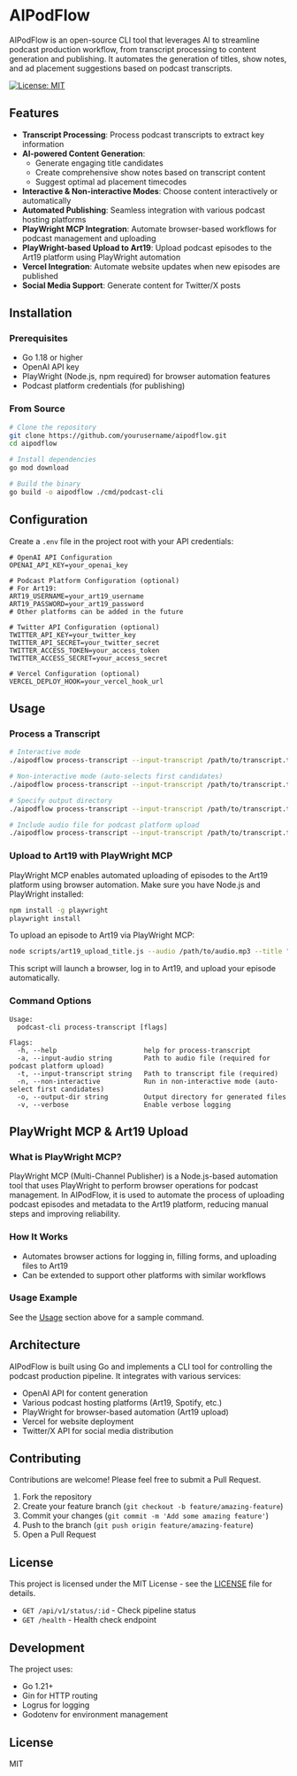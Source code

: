 # AIPodFlow

AIPodFlow is an open-source CLI tool that leverages AI to streamline podcast production workflow, from transcript processing to content generation and publishing. It automates the generation of titles, show notes, and ad placement suggestions based on podcast transcripts.

[![License: MIT](https://img.shields.io/badge/License-MIT-blue.svg)](https://opensource.org/licenses/MIT)

## Features

- **Transcript Processing**: Process podcast transcripts to extract key information
- **AI-powered Content Generation**: 
  - Generate engaging title candidates
  - Create comprehensive show notes based on transcript content
  - Suggest optimal ad placement timecodes
- **Interactive & Non-interactive Modes**: Choose content interactively or automatically
- **Automated Publishing**: Seamless integration with various podcast hosting platforms
- **PlayWright MCP Integration**: Automate browser-based workflows for podcast management and uploading
- **PlayWright-based Upload to Art19**: Upload podcast episodes to the Art19 platform using PlayWright automation
- **Vercel Integration**: Automate website updates when new episodes are published
- **Social Media Support**: Generate content for Twitter/X posts

## Installation

### Prerequisites

- Go 1.18 or higher
- OpenAI API key
- PlayWright (Node.js, npm required) for browser automation features
- Podcast platform credentials (for publishing)

### From Source

```bash
# Clone the repository
git clone https://github.com/yourusername/aipodflow.git
cd aipodflow

# Install dependencies
go mod download

# Build the binary
go build -o aipodflow ./cmd/podcast-cli
```

## Configuration

Create a `.env` file in the project root with your API credentials:

```env
# OpenAI API Configuration
OPENAI_API_KEY=your_openai_key

# Podcast Platform Configuration (optional)
# For Art19:
ART19_USERNAME=your_art19_username
ART19_PASSWORD=your_art19_password
# Other platforms can be added in the future

# Twitter API Configuration (optional)
TWITTER_API_KEY=your_twitter_key
TWITTER_API_SECRET=your_twitter_secret
TWITTER_ACCESS_TOKEN=your_access_token
TWITTER_ACCESS_SECRET=your_access_secret

# Vercel Configuration (optional)
VERCEL_DEPLOY_HOOK=your_vercel_hook_url
```

## Usage

### Process a Transcript

```bash
# Interactive mode
./aipodflow process-transcript --input-transcript /path/to/transcript.txt

# Non-interactive mode (auto-selects first candidates)
./aipodflow process-transcript --input-transcript /path/to/transcript.txt --non-interactive

# Specify output directory
./aipodflow process-transcript --input-transcript /path/to/transcript.txt --output-dir ./output

# Include audio file for podcast platform upload
./aipodflow process-transcript --input-transcript /path/to/transcript.txt --input-audio /path/to/audio.mp3
```

### Upload to Art19 with PlayWright MCP

PlayWright MCP enables automated uploading of episodes to the Art19 platform using browser automation. Make sure you have Node.js and PlayWright installed:

```bash
npm install -g playwright
playwright install
```

To upload an episode to Art19 via PlayWright MCP:

```bash
node scripts/art19_upload_title.js --audio /path/to/audio.mp3 --title "Episode Title" --show-notes /path/to/shownotes.txt
```

This script will launch a browser, log in to Art19, and upload your episode automatically.

### Command Options

```
Usage:
  podcast-cli process-transcript [flags]

Flags:
  -h, --help                      help for process-transcript
  -a, --input-audio string        Path to audio file (required for podcast platform upload)
  -t, --input-transcript string   Path to transcript file (required)
  -n, --non-interactive           Run in non-interactive mode (auto-select first candidates)
  -o, --output-dir string         Output directory for generated files
  -v, --verbose                   Enable verbose logging
```

## PlayWright MCP & Art19 Upload

### What is PlayWright MCP?
PlayWright MCP (Multi-Channel Publisher) is a Node.js-based automation tool that uses PlayWright to perform browser operations for podcast management. In AIPodFlow, it is used to automate the process of uploading podcast episodes and metadata to the Art19 platform, reducing manual steps and improving reliability.

### How It Works
- Automates browser actions for logging in, filling forms, and uploading files to Art19
- Can be extended to support other platforms with similar workflows

### Usage Example
See the [Usage](#usage) section above for a sample command.

## Architecture

AIPodFlow is built using Go and implements a CLI tool for controlling the podcast production pipeline. It integrates with various services:

- OpenAI API for content generation
- Various podcast hosting platforms (Art19, Spotify, etc.)
- PlayWright for browser-based automation (Art19 upload)
- Vercel for website deployment
- Twitter/X API for social media distribution

## Contributing

Contributions are welcome! Please feel free to submit a Pull Request.

1. Fork the repository
2. Create your feature branch (`git checkout -b feature/amazing-feature`)
3. Commit your changes (`git commit -m 'Add some amazing feature'`)
4. Push to the branch (`git push origin feature/amazing-feature`)
5. Open a Pull Request

## License

This project is licensed under the MIT License - see the [LICENSE](LICENSE) file for details.
- `GET /api/v1/status/:id` - Check pipeline status
- `GET /health` - Health check endpoint

## Development

The project uses:

- Go 1.21+
- Gin for HTTP routing
- Logrus for logging
- Godotenv for environment management

## License

MIT
